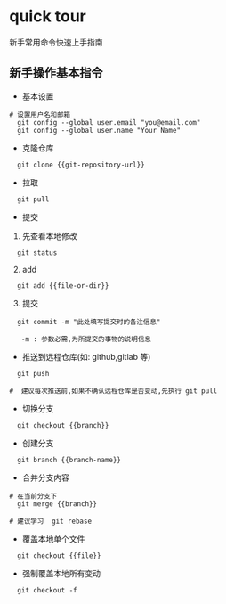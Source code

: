 # quick tour
新手常用命令快速上手指南

## 新手操作基本指令
- 基本设置
```
# 设置用户名和邮箱  
  git config --global user.email "you@email.com"
  git config --global user.name "Your Name"
```

- 克隆仓库
```
  git clone {{git-repository-url}}
```

- 拉取
```
  git pull
```

- 提交
1. 先查看本地修改
```
  git status
```
2. add
```
  git add {{file-or-dir}}
```
3. 提交  
```
  git commit -m "此处填写提交时的备注信息"

   -m : 参数必需,为所提交的事物的说明信息
```

- 推送到远程仓库(如: github,gitlab 等)  
```
  git push

#  建议每次推送前,如果不确认远程仓库是否变动,先执行 git pull
```

- 切换分支
```
  git checkout {{branch}}
```

- 创建分支
```
  git branch {{branch-name}}
```

- 合并分支内容  
```
# 在当前分支下
  git merge {{branch}}

# 建议学习  git rebase
```

- 覆盖本地单个文件
```
  git checkout {{file}}
```

- 强制覆盖本地所有变动
```
  git checkout -f
```
